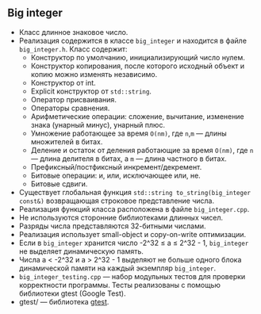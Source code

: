 ## Big integer

* Класс длинное знаковое число.
* Реализация содержится в классе `big_integer` и находится в файле `big_integer.h`. Класс содержит:
	* Конструктор по умолчанию, инициализирующий число нулем.
	* Конструктор копирования, после которого исходный объект и копию можно изменять независимо.
	* Конструктор от int.
	* Explicit конструктор от `std::string`.
 	* Оператор присваивания.
	* Операторы сравнения.
	* Арифметические операции: сложение, вычитание, изменение знака (унарный минус), унарный плюс.
	* Умножение работающее за время `O(nm)`, где `n`,`m` — длины множителей в битах.
	* Деление и остаток от деления работающие за время `O(nm)`, где `n` — длина делителя в битах, а `m` — длина частного в битах.
	* Префиксный/постфиксный инкремент/декремент.
	* Битовые операции: и, или, исключающее или, не.
	* Битовые сдвиги.
* Существует глобальная функция `std::string to_string(big_integer const&)` возвращающая строковое представление числа.
* Реализация функций класса расположена в файле `big_integer.cpp`.
* Не используются сторонние библиотеками длинных чисел.
* Разряды числа представляются 32-битными числами.
* Реализация использует small-object и copy-on-write оптимизации.
* Если в `big_integer` хранится число -2^32 ≤ a ≤ 2^32 - 1, `big_integer` не выделяет динамическую память.
* Числа a < -2^32 и a > 2^32 - 1 выделяют не больше одного блока динамической памяти на каждый экземпляр `big_integer`.
* `big_integer_testing.cpp` — набор модульных тестов для проверки корректности программы. Тесты реализованы с помощью библиотеки gtest (Google Test).
* gtest/ — библиотека [gtest](https://github.com/google/googletest).

